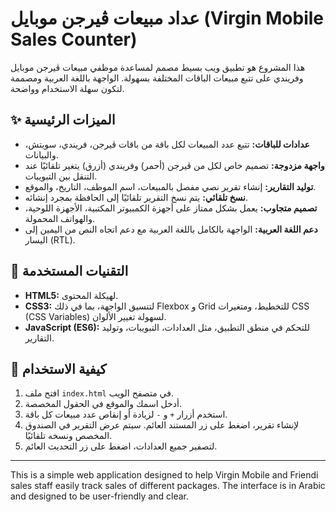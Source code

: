 # عداد مبيعات ڤيرجن موبايل (Virgin Mobile Sales Counter)

هذا المشروع هو تطبيق ويب بسيط مصمم لمساعدة موظفي مبيعات ڤيرجن موبايل وفريندي على تتبع مبيعات الباقات المختلفة بسهولة. الواجهة باللغة العربية ومصممة لتكون سهلة الاستخدام وواضحة.

## ✨ الميزات الرئيسية

- **عدادات للباقات:** تتبع عدد المبيعات لكل باقة من باقات ڤيرجن، فريندي، سويتش، والبيانات.
- **واجهة مزدوجة:** تصميم خاص لكل من ڤيرجن (أحمر) وفريندي (أزرق) يتغير تلقائيًا عند التنقل بين التبويبات.
- **توليد التقارير:** إنشاء تقرير نصي مفصل بالمبيعات، اسم الموظف، التاريخ، والموقع.
- **نسخ تلقائي:** يتم نسخ التقرير تلقائيًا إلى الحافظة بمجرد إنشائه.
- **تصميم متجاوب:** يعمل بشكل ممتاز على أجهزة الكمبيوتر المكتبية، الأجهزة اللوحية، والهواتف المحمولة.
- **دعم اللغة العربية:** الواجهة بالكامل باللغة العربية مع دعم اتجاه النص من اليمين إلى اليسار (RTL).

## 🚀 التقنيات المستخدمة

- **HTML5:** لهيكلة المحتوى.
- **CSS3:** لتنسيق الواجهة، بما في ذلك Flexbox و Grid للتخطيط، ومتغيرات CSS (CSS Variables) لسهولة تغيير الألوان.
- **JavaScript (ES6):** للتحكم في منطق التطبيق، مثل العدادات، التبويبات، وتوليد التقارير.

## 🔧 كيفية الاستخدام

1.  افتح ملف `index.html` في متصفح الويب.
2.  أدخل اسمك والموقع في الحقول المخصصة.
3.  استخدم أزرار `+` و `-` لزيادة أو إنقاص عدد مبيعات كل باقة.
4.  لإنشاء تقرير، اضغط على زر المستند العائم. سيتم عرض التقرير في الصندوق المخصص ونسخه تلقائيًا.
5.  لتصفير جميع العدادات، اضغط على زر التحديث العائم.

---

This is a simple web application designed to help Virgin Mobile and Friendi sales staff easily track sales of different packages. The interface is in Arabic and designed to be user-friendly and clear.
